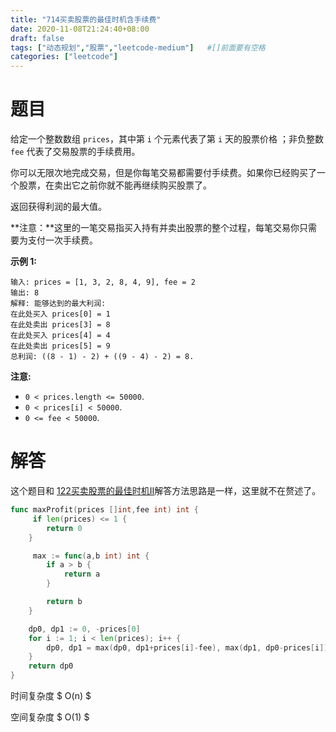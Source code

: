 ```yaml
---
title: "714买卖股票的最佳时机含手续费"
date: 2020-11-08T21:24:40+08:00
draft: false 
tags: ["动态规划","股票","leetcode-medium"]   #[]前面要有空格
categories: ["leetcode"]
---
```


# 题目

给定一个整数数组 `prices`，其中第 `i` 个元素代表了第 `i` 天的股票价格 ；非负整数 `fee` 代表了交易股票的手续费用。

你可以无限次地完成交易，但是你每笔交易都需要付手续费。如果你已经购买了一个股票，在卖出它之前你就不能再继续购买股票了。

返回获得利润的最大值。

**注意：**这里的一笔交易指买入持有并卖出股票的整个过程，每笔交易你只需要为支付一次手续费。

**示例 1:**

```
输入: prices = [1, 3, 2, 8, 4, 9], fee = 2
输出: 8
解释: 能够达到的最大利润:  
在此处买入 prices[0] = 1
在此处卖出 prices[3] = 8
在此处买入 prices[4] = 4
在此处卖出 prices[5] = 9
总利润: ((8 - 1) - 2) + ((9 - 4) - 2) = 8.
```

**注意:**

- `0 < prices.length <= 50000`.
- `0 < prices[i] < 50000`.
- `0 <= fee < 50000`.



# 解答

这个题目和 [122买卖股票的最佳时机II](../122买卖股票的最佳时机ii)解答方法思路是一样，这里就不在赘述了。

```go
func maxProfit(prices []int,fee int) int {
	 if len(prices) <= 1 {
        return 0 
    }

	 max := func(a,b int) int {
        if a > b {
            return a 
        }

        return b 
    }

    dp0, dp1 := 0, -prices[0]
    for i := 1; i < len(prices); i++ {
        dp0, dp1 = max(dp0, dp1+prices[i]-fee), max(dp1, dp0-prices[i])
    }
    return dp0
}

```

时间复杂度 $ O(n) $

空间复杂度 $ O(1) $

